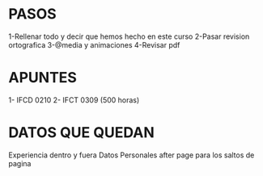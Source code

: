 # PASOS
1-Rellenar todo y decir que hemos hecho en este curso
2-Pasar revision ortografica
3-@media y animaciones
4-Revisar pdf


# APUNTES
1- IFCD 0210
2- IFCT 0309 (500 horas)

# DATOS QUE QUEDAN
Experiencia dentro y fuera
Datos Personales
after page para los saltos de pagina